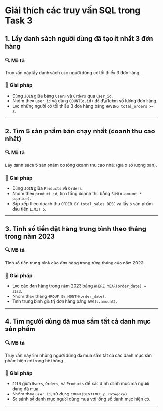 # Giải thích các truy vấn SQL trong Task 3

## 1. Lấy danh sách người dùng đã tạo ít nhất 3 đơn hàng
### 🔍 **Mô tả**
Truy vấn này lấy danh sách các người dùng có tối thiểu 3 đơn hàng.

### 🔄 **Giải pháp**
- Dùng `JOIN` giữa bảng `Users` và `Orders` qua `user_id`.
- Nhóm theo `user_id` và dùng `COUNT(o.id)` đế đ\u1ebm số lượng đơn hàng.
- Lọc những người có tối thiểu 3 đơn hàng bằng `HAVING total_orders >= 3`.

----------------------------------------------------------------------------

## 2. Tìm 5 sản phẩm bán chạy nhất (doanh thu cao nhất)
### 🔍 **Mô tả**
Lấy danh sách 5 sản phẩm có tổng doanh thu cao nhất (giá x số lượng bán).

### 🔄 **Giải pháp**
- Dùng `JOIN` giữa `Products` và `Orders`.
- Nhóm theo `product_id`, tính tổng doanh thu bằng `SUM(o.amount * p.price)`.
- Sắp xếp theo doanh thu `ORDER BY total_sales DESC` và lấy 5 sản phẩm đầu tiên `LIMIT 5`.

----------------------------------------------------------------------------

## 3. Tính số tiền đặt hàng trung bình theo tháng trong năm 2023
### 🔍 **Mô tả**
Tính số tiền trung bình của đơn hàng trong từng tháng của năm 2023.

### 🔄 **Giải pháp**
- Lọc các đơn hàng trong năm 2023 bằng `WHERE YEAR(order_date) = 2023`.
- Nhóm theo tháng `GROUP BY MONTH(order_date)`.
- Tính trung bình giá trị đơn hàng bằng `AVG(o.amount)`.

----------------------------------------------------------------------------


## 4. Tìm người dùng đã mua sắm tất cả danh mục sản phẩm
### 🔍 **Mô tả**
Truy vấn này tìm những người dùng đã mua sắm tất cả các danh mục sản phẩm hiện có trong hệ thống.

### 🔄 **Giải pháp**
- `JOIN` giữa `Users`, `Orders`, và `Products` để xác định danh mục mà người dùng đã mua.
- Nhóm theo `user_id`, sử dụng `COUNT(DISTINCT p.category)`.
- So sánh số danh mục người dùng mua với tổng số danh mục hiện có.

----------------------------------------------------------------------------



